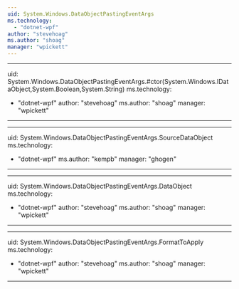 ```yaml
---
uid: System.Windows.DataObjectPastingEventArgs
ms.technology: 
  - "dotnet-wpf"
author: "stevehoag"
ms.author: "shoag"
manager: "wpickett"
---
```


---
uid: System.Windows.DataObjectPastingEventArgs.#ctor(System.Windows.IDataObject,System.Boolean,System.String)
ms.technology: 
  - "dotnet-wpf"
author: "stevehoag"
ms.author: "shoag"
manager: "wpickett"
---

---
uid: System.Windows.DataObjectPastingEventArgs.SourceDataObject
ms.technology: 
  - "dotnet-wpf"
ms.author: "kempb"
manager: "ghogen"
---

---
uid: System.Windows.DataObjectPastingEventArgs.DataObject
ms.technology: 
  - "dotnet-wpf"
author: "stevehoag"
ms.author: "shoag"
manager: "wpickett"
---

---
uid: System.Windows.DataObjectPastingEventArgs.FormatToApply
ms.technology: 
  - "dotnet-wpf"
author: "stevehoag"
ms.author: "shoag"
manager: "wpickett"
---
